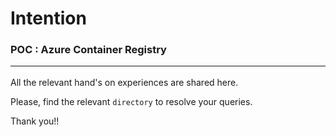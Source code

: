 # Intention

### POC : Azure Container Registry <hr>
All the relevant hand's on experiences are shared here.

Please, find the relevant `directory` to resolve your queries.

Thank you!!
